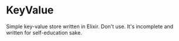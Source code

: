 # KeyValue

Simple key-value store written in Elixir. Don't use. It's incomplete and
written for self-education sake.
